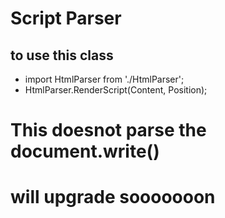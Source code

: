 # Script Parser

## to use this class
- import HtmlParser from './HtmlParser';
- HtmlParser.RenderScript(Content, Position);

# This doesnot parse the document.write()
# will upgrade sooooooon
